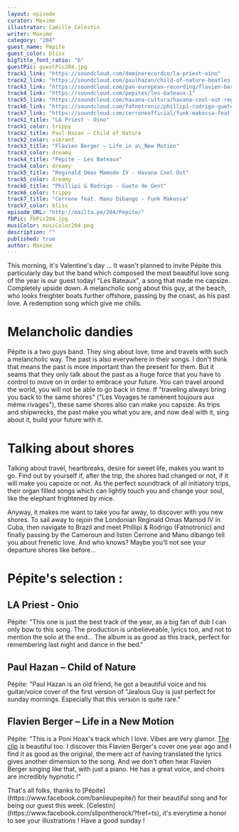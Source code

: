 ```yaml
---
layout: episode
curator: Maxime
illustrator: Camille Célestin
writer: Maxime
category: "204"
guest_name: Pépite
guest_color: bliss
bigTitle_font_ratio: "6"
guestPic: guestPic204.jpg
track1_link: "https://soundcloud.com/dominorecordco/la-priest-oino"
track2_link: "https://soundcloud.com/paulhazan/child-of-nature-beatles-cover"
track3_link: "https://soundcloud.com/pan-european-recording/flavien-berger-ville-neuve-life-in-a-new-motion-cover"
track4_link: "https://soundcloud.com/pepites/les-bateaux-1"
track5_link: "https://soundcloud.com/havana-cultura/havana-cool-out-reginald-omas-mamode-iv"
track6_link: "https://soundcloud.com/fatnotronic/phillipi-rodrigo-gueto-de-gent-deewee010"
track7_link: "https://soundcloud.com/cerroneofficial/funk-makossa-feat-manu-dibango"
track1_title: "LA Priest - Oino"
track1_color: trippy
track2_title: Paul Hazan – Child of Nature
track2_color: vibrant
track3_title: "Flavien Berger – Life in a\_New Motion"
track3_color: dreamy
track4_title: "Pépite - Les Bateaux"
track4_color: dreamy
track5_title: "Reginald Omas Mamode IV - Havana Cool Out"
track5_color: dreamy
track6_title: "Phillipi & Rodrigo - Gueto de Gent"
track6_color: trippy
track7_title: "Cerrone feat. Manu Dibango - Funk Makossa"
track7_color: bliss
episode_URL: "http://mailta.pe/204/Pepite/"
fbPic: fbPic204.jpg
musiColor: musiColor204.png
description: ""
published: true
author: Maxime
---
```


<p id="introduction">This morning, it's Valentine's day ... It wasn't planned to invite Pépite this particularly day but the band which composed the most beautiful love song of the year is our guest today! "Les Bateaux", a song that made me capsize. Completely upside down. A melancholic song about this guy, at the beach, who looks freighter boats further offshore, passing by the coast, as his past love. A redemption song which give me chills. </p>

# Melancholic dandies
 
Pépite is a two guys band. They sing about love, time and travels with such a melancholic way. The past is also everywhere in their songs. I don't think that means the past is more important than the present for them. But it seams that they only talk about the past as a huge force that you have to control to move on in order to embrace your future. You can travel around the world, you will not be able to go back in time. If "traveling always bring you back to the same shores" ("Les Voyages te ramènent toujours aux même rivages"), these same shores also can make you capsize. As trips and shipwrecks, the past make you what you are, and now deal with it, sing about it, build your future with it. 

# Talking about shores 

Talking about travel, heartbreaks, desire for sweet life, makes you want to go. Find out by yourself if, after the trip, the shores had changed or not, if it will make you capsize or not. As the perfect soundtrack of all initiatory trips, their organ filled songs which can lightly touch you and change your soul, like the elephant frightened by mice. 

Anyway, it makes me want to take you far away, to discover with you new shores. To sail away to rejoin the Londonian Reginald Omas Mamod IV in Cuba, then navigate to Brazil and meet Phillipi & Rodrigo (Fatnotronic) and finally passing by the Cameroun and listen Cerrone and Manu dibango tell you about frenetic love. And who knows? Maybe you’ll not see your departure shores like before…

# Pépite's selection :

## LA Priest  - Onio
Pépite: "This one is just the best track of the year, as a big fan of dub I can only bow to this song. The production is unbelieveable, lyrics too, and not to mention the solo at the end... The album is as good as this track, perfect for remembering last night and dance in the bed."

## Paul Hazan – Child of Nature
Pépite: "Paul Hazan is an old friend, he got a beautiful voice and his guitar/voice cover of the first version of "Jealous Guy is just perfect for sunday mornings. Especially that this version is quite rare."

## Flavien Berger – Life in a New Motion
Pépite: "This is a Poni Hoax's track which I love. Vibes are very glamor. [The clip](https://www.youtube.com/watch?v=MMxWMdCAwZs) is beautiful too. I discover this Flavien Berger's cover one year ago and I find it as good as the original, the mere act of having translated the lyrics gives another dimension to the song. And we don't often hear Flavien Berger singing like that, with just a piano. He has a great voice, and choirs are incredibly hypnotic !"
 
<p id="outroduction">
That's all folks, thanks to [Pépite](https://www.facebook.com/banlieupepite/) for their beautiful song and for being our guest this week. [Celestin](https://www.facebook.com/slipontherock/?fref=ts), it's everytime a honor to see your illustrations ! Have a good sunday !</p>
